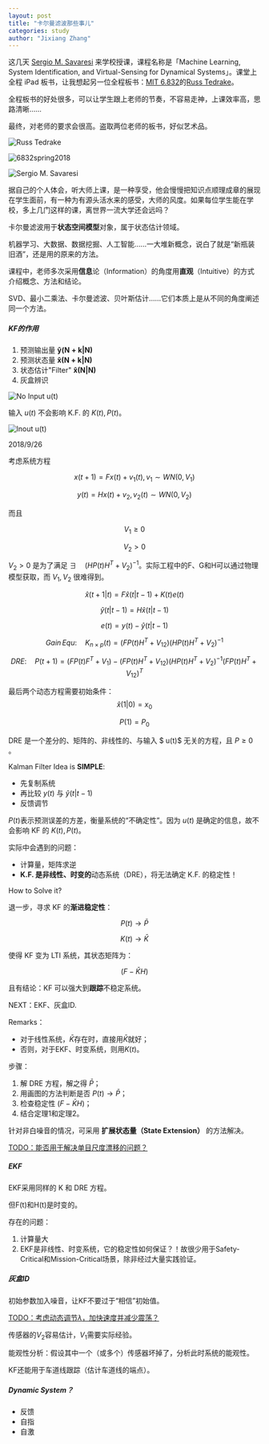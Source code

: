 ```yaml
---
layout: post
title: "卡尔曼滤波那些事儿"
categories: study
author: "Jixiang Zhang"
---
```


这几天 [Sergio M. Savaresi](http://home.deib.polimi.it/savaresi/) 来学校授课，课程名称是「Machine Learning, System Identification, and Virtual-Sensing for Dynamical Systems」。课堂上全程 iPad 板书，让我想起另一位全程板书：[MIT 6.832](http://underactuated.csail.mit.edu/Spring2018/)的[Russ Tedrake](https://groups.csail.mit.edu/locomotion/russt.html)。

全程板书的好处很多，可以让学生跟上老师的节奏，不容易走神，上课效率高，思路清晰……

最终，对老师的要求会很高。盗取两位老师的板书，好似艺术品。

![Russ Tedrake](/images/6832.jpg)

![6832spring2018](/images/6832spring2018.jpg)

![Sergio M. Savaresi](/images/Class-notes-25-9-2018.jpg)

据自己的个人体会，听大师上课，是一种享受，他会慢慢把知识点顺理成章的展现在学生面前，有一种为有源头活水来的感受，大师的风度。如果每位学生能在学校，多上几门这样的课，离世界一流大学还会远吗？

卡尔曼滤波用于**状态空间模型**对象，属于状态估计领域。

机器学习、大数据、数据挖掘、人工智能……一大堆新概念，说白了就是“新瓶装旧酒”，还是用的原来的方法。

课程中，老师多次采用**信息**论（Information）的角度用**直观**（Intuitive）的方式介绍概念、方法和结论。

SVD、最小二乘法、卡尔曼滤波、贝叶斯估计……它们本质上是从不同的角度阐述同一个方法。

##### KF的作用

1. 预测输出量 $\mathbf{\hat{y}(N+k|N)}$
2. 预测状态量 $\mathbf{\hat{x}(N+k|N)}$
3. 状态估计"Filter" $\mathbf{\hat{x}(N|N)}$
4. 灰盒辨识

![No Input u(t)](/images/KF00.jpg)

输入 $u(t)$ 不会影响 K.F. 的 $K(t), P(t)$。

![Inout u(t)](/images/KF01.jpg)

2018/9/26

考虑系统方程

$$
x(t+1)=Fx(t)+v_{1}(t), v_{1} \sim WN(0,V_{1})
$$

$$
y(t)=Hx(t)+v_{2}, v_{2}(t) \sim WN(0,V_{2})
$$

而且

$$
V_{1} \geq 0
$$

$$
V_{2} > 0
$$

$V_{2}>0$ 是为了满足 $\exists \quad (HP(t)H^{T}+V_{2})^{-1}$。实际工程中的F、G和H可以通过物理模型获取，而 $V_1,V_2$ 很难得到。

$$
\hat{x}(t+1|t)=F\hat{x}(t|t-1)+K(t)e(t)
$$

$$
\hat{y}(t|t-1)=H\hat{x}(t|t-1)
$$

$$
e(t)=y(t)-\hat{y}(t|t-1)
$$

$$
Gain\,Equ:\quad K_{n\times p}(t)=(FP(t)H^T+V_{12})(HP(t)H^T+V_2)^{-1}
$$

$$
DRE:\quad P(t+1)=(FP(t)F^T+V_1)-(FP(t)H^T+V_{12})(HP(t)H^T+V_2)^{-1}(FP(t)H^T+V_{12})^T
$$

最后两个动态方程需要初始条件：
$$
\hat{x}(1|0)=x_0
$$

$$
P(1)=P_0
$$

DRE 是一个差分的、矩阵的、非线性的、与输入 $ u(t)$ 无关的方程，且  $P \geq 0$ 。

Kalman Filter Idea is **SIMPLE**:

- 先复制系统
- 再比较 $y(t)$ 与 $\hat{y}(t|t-1)$
- 反馈调节

$P(t)$表示预测误差的方差，衡量系统的“不确定性”。因为 $u(t)$ 是确定的信息，故不会影响 KF 的 $K(t), P(t)$。

实际中会遇到的问题：

- 计算量，矩阵求逆
- **K.F. 是非线性、时变的**动态系统（DRE），将无法确定 K.F. 的稳定性！

How to Solve it?

退一步，寻求 KF 的**渐进稳定性**：

$$
P(t) \to \bar{P}
$$

$$
K(t) \to \bar{K}
$$

使得 KF 变为 LTI 系统，其状态矩阵为：

$$
(F-\bar{K}H)
$$

且有结论：KF 可以强大到**跟踪**不稳定系统。

NEXT：EKF、灰盒ID.

Remarks：

- 对于线性系统，$\bar{K}$存在时，直接用$\bar{K}$就好；
- 否则，对于EKF、时变系统，则用$K(t)$。

步骤：

1. 解 DRE 方程，解之得 $\bar{P}$；
2. 用画图的方法判断是否 $P(t) \to \bar{P}$；
3. 检查稳定性 $(F-\bar{K}H)$；
4. 结合定理1和定理2。

针对非白噪音的情况，可采用 **扩展状态量（State Extension）** 的方法解决。

<u>TODO：能否用于解决单目尺度漂移的问题？</u>

##### EKF

EKF采用同样的 K 和 DRE 方程。

但F(t)和H(t)是时变的。

存在的问题：

1. 计算量大
2. EKF是非线性、时变系统，它的稳定性如何保证？！故很少用于Safety-Critical和Mission-Critical场景，除非经过大量实践验证。

##### 灰盒ID

初始参数加入噪音，让KF不要过于“相信”初始值。

<u>TODO：考虑动态调节$\lambda$，加快速度并减少震荡？</u>

传感器的$V_2$容易估计，$V_1$需要实际经验。

能观性分析：假设其中一个（或多个）传感器坏掉了，分析此时系统的能观性。

KF还能用于车道线跟踪（估计车道线的端点）。

##### Dynamic System？

- 反馈
- 自指
- 自激
